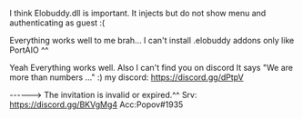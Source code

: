 I think Elobuddy.dll is important. It injects but do not show menu and authenticating as guest :(


Everything works well to me brah... I can't install .elobuddy addons only like PortAIO ^^

Yeah Everything works well.  Also I can't find you on discord It says "We are more than numbers ..." :)
 my discord: https://discord.gg/dPtpV
 
 
 ------> The invitation is invalid or expired.^^ Srv: https://discord.gg/BKVgMg4 Acc:Popov#1935
